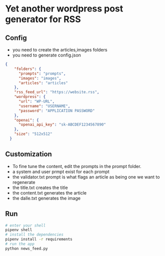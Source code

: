 # Yet another wordpress post generator for RSS

## Config

- you need to create the articles,images folders
- you need to generate  config.json

```json
{
    "folders": {
      "prompts": "prompts",
      "images": "images",
      "articles": "articles"
    },
    "rss_feed_url": "https://website.rss",
    "wordpress": {
      "url": "WP-URL",
      "username": "USERNAME",
      "password": "APPLICATION PASSWORD"
    },
    "openai": {
      "openai_api_key": "sk-ABCDEF1234567890"
    },
    "size": "512x512"
  }

```

## Customization

- To fine tune the content, edit the prompts in the prompt folder.
- a system and user prmpt exist for each prompt
- the validator.txt prompt is what flags an article as being one we want to regenerate
- the title.txt creates the title
- the content.txt generates the article
- the dalle.txt generates the image

## Run

```bash
# enter your shell
pipenv shell
# install the dependencies
pipenv install -r requirements
# run the app
python news_feed.py
```

